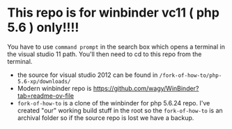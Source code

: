 # This repo is for winbinder vc11 ( php 5.6 ) only!!!!

You have to use ```command prompt``` in the search box which opens a terminal in the visual studio 11 path.
You'll then need to cd to this repo from the terminal.

* the source for visual studio 2012 can be found in ```/fork-of-how-to/php-5.6-xp/downloads/```
* Modern winbinder repo is https://github.com/wagy/WinBinder?tab=readme-ov-file
* ```fork-of-how-to```  is a clone of the winbinder for php 5.6.24 repo.  I've created "our" working build stuff in the root so the ```fork-of-how-to``` is an archival folder so if the source repo is lost we have a backup.
